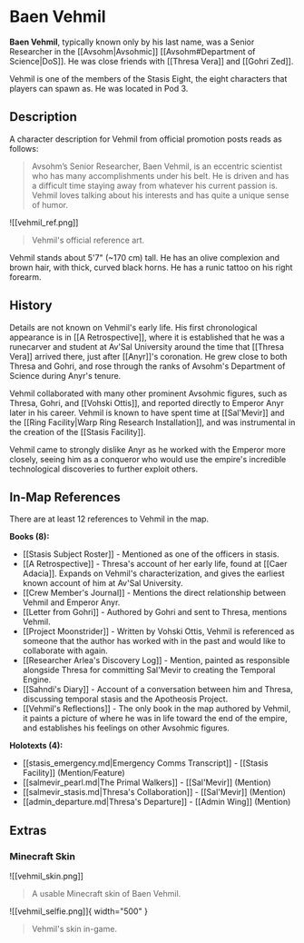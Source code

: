 # Baen Vehmil

**Baen Vehmil**, typically known only by his last name, was a Senior Researcher in the [[Avsohm|Avsohmic]] [[Avsohm#Department of Science|DoS]]. He was close friends with [[Thresa Vera]] and [[Gohri Zed]]. 

Vehmil is one of the members of the Stasis Eight, the eight characters that players can spawn as. He was located in Pod 3.

## Description

A character description for Vehmil from official promotion posts reads as follows:

> Avsohm’s Senior Researcher, Baen Vehmil, is an eccentric scientist who has many accomplishments under his belt. He is driven and has a difficult time staying away from whatever his current passion is. Vehmil loves talking about his interests and has quite a unique sense of humor.

![[vehmil_ref.png]]
> Vehmil's official reference art.

Vehmil stands about 5'7" (~170 cm) tall. He has an olive complexion and brown hair, with thick, curved black horns. He has a runic tattoo on his right forearm.

## History

Details are not known on Vehmil's early life. His first chronological appearance is in [[A Retrospective]], where it is established that he was a runecarver and student at Av'Sal University around the time that [[Thresa Vera]] arrived there, just after [[Anyr]]'s coronation. He grew close to both Thresa and Gohri, and rose through the ranks of Avsohm's Department of Science during Anyr's tenure. 

Vehmil collaborated with many other prominent Avsohmic figures, such as Thresa, Gohri, and [[Vohski Ottis]], and reported directly to Emperor Anyr later in his career. Vehmil is known to have spent time at [[Sal'Mevir]] and the [[Ring Facility|Warp Ring Research Installation]], and was instrumental in the creation of the [[Stasis Facility]]. 

Vehmil came to strongly dislike Anyr as he worked with the Emperor more closely, seeing him as a conqueror who would use the empire's incredible technological discoveries to further exploit others.

## In-Map References

There are at least 12 references to Vehmil in the map.

**Books (8):**

- [[Stasis Subject Roster]] - Mentioned as one of the officers in stasis. <br>
- [[A Retrospective]] - Thresa's account of her early life, found at [[Caer Adacia]]. Expands on Vehmil's characterization, and gives the earliest known account of him at Av'Sal University. <br>
- [[Crew Member's Journal]] - Mentions the direct relationship between Vehmil and Emperor Anyr. <br>
- [[Letter from Gohri]] - Authored by Gohri and sent to Thresa, mentions Vehmil. <br>
- [[Project Moonstrider]] - Written by Vohski Ottis, Vehmil is referenced as someone that the author has worked with in the past and would like to collaborate with again. <br>
- [[Researcher Arlea's Discovery Log]] - Mention, painted as responsible alongside Thresa for committing Sal'Mevir to creating the Temporal Engine. <br>
- [[Sahndi's Diary]] - Account of a conversation between him and Thresa, discussing temporal stasis and the Apotheosis Project. <br>
- [[Vehmil's Reflections]] - The only book in the map authored by Vehmil, it paints a picture of where he was in life toward the end of the empire, and establishes his feelings on other Avsohmic figures. 

**Holotexts (4):**

- [[stasis_emergency.md|Emergency Comms Transcript]] - [[Stasis Facility]] (Mention/Feature) <br>
- [[salmevir_pearl.md|The Primal Walkers]] - [[Sal'Mevir]] (Mention) <br>
- [[salmevir_stasis.md|Thresa's Collaboration]] - [[Sal'Mevir]] (Mention) <br>
- [[admin_departure.md|Thresa's Departure]] - [[Admin Wing]] (Mention)

## Extras

### Minecraft Skin

![[vehmil_skin.png]]
> A usable Minecraft skin of Baen Vehmil.

![[vehmil_selfie.png]]{ width="500" }
> Vehmil's skin in-game.
